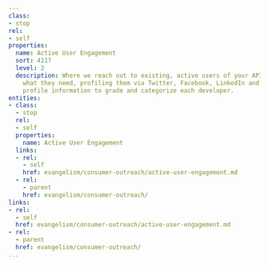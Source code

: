 ```yaml
---
class:
- stop
rel:
- self
properties:
  name: Active User Engagement
  sort: 4117
  level: 2
  description: Where we reach out to existing, active users of your API and find out
    what they need, profiling them via Twitter, Facebook, LinkedIn and pulling any
    profile information to grade and categorize each developer.
entities:
- class:
  - stop
  rel:
  - self
  properties:
    name: Active User Engagement
  links:
  - rel:
    - self
    href: evangelism/consumer-outreach/active-user-engagement.md
  - rel:
    - parent
    href: evangelism/consumer-outreach/
links:
- rel:
  - self
  href: evangelism/consumer-outreach/active-user-engagement.md
- rel:
  - parent
  href: evangelism/consumer-outreach/
...
```

